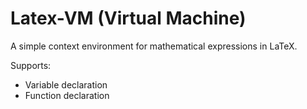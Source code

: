 # Latex-VM (Virtual Machine)
A simple context environment for mathematical expressions in LaTeX.

Supports:
  - Variable declaration
  - Function declaration

